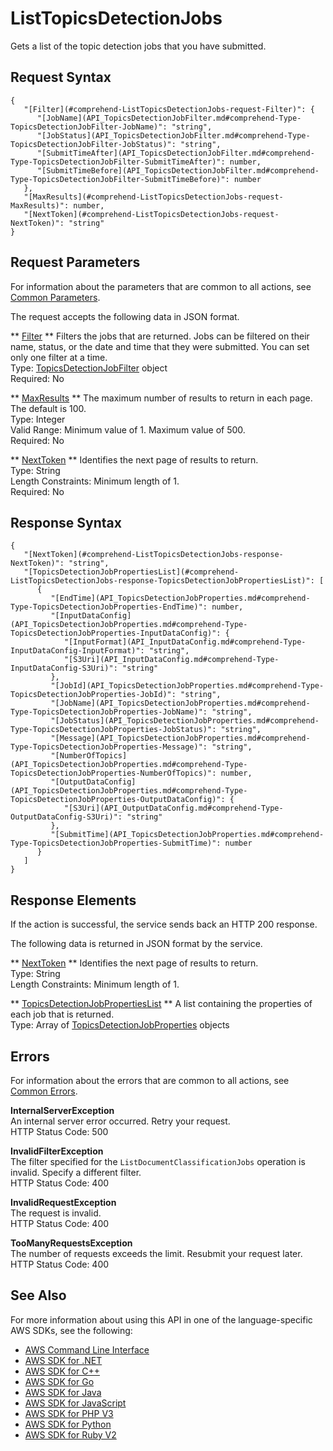 # ListTopicsDetectionJobs<a name="API_ListTopicsDetectionJobs"></a>

Gets a list of the topic detection jobs that you have submitted\.

## Request Syntax<a name="API_ListTopicsDetectionJobs_RequestSyntax"></a>

```
{
   "[Filter](#comprehend-ListTopicsDetectionJobs-request-Filter)": { 
      "[JobName](API_TopicsDetectionJobFilter.md#comprehend-Type-TopicsDetectionJobFilter-JobName)": "string",
      "[JobStatus](API_TopicsDetectionJobFilter.md#comprehend-Type-TopicsDetectionJobFilter-JobStatus)": "string",
      "[SubmitTimeAfter](API_TopicsDetectionJobFilter.md#comprehend-Type-TopicsDetectionJobFilter-SubmitTimeAfter)": number,
      "[SubmitTimeBefore](API_TopicsDetectionJobFilter.md#comprehend-Type-TopicsDetectionJobFilter-SubmitTimeBefore)": number
   },
   "[MaxResults](#comprehend-ListTopicsDetectionJobs-request-MaxResults)": number,
   "[NextToken](#comprehend-ListTopicsDetectionJobs-request-NextToken)": "string"
}
```

## Request Parameters<a name="API_ListTopicsDetectionJobs_RequestParameters"></a>

For information about the parameters that are common to all actions, see [Common Parameters](CommonParameters.md)\.

The request accepts the following data in JSON format\.

 ** [Filter](#API_ListTopicsDetectionJobs_RequestSyntax) **   <a name="comprehend-ListTopicsDetectionJobs-request-Filter"></a>
Filters the jobs that are returned\. Jobs can be filtered on their name, status, or the date and time that they were submitted\. You can set only one filter at a time\.  
Type: [TopicsDetectionJobFilter](API_TopicsDetectionJobFilter.md) object  
Required: No

 ** [MaxResults](#API_ListTopicsDetectionJobs_RequestSyntax) **   <a name="comprehend-ListTopicsDetectionJobs-request-MaxResults"></a>
The maximum number of results to return in each page\. The default is 100\.  
Type: Integer  
Valid Range: Minimum value of 1\. Maximum value of 500\.  
Required: No

 ** [NextToken](#API_ListTopicsDetectionJobs_RequestSyntax) **   <a name="comprehend-ListTopicsDetectionJobs-request-NextToken"></a>
Identifies the next page of results to return\.  
Type: String  
Length Constraints: Minimum length of 1\.  
Required: No

## Response Syntax<a name="API_ListTopicsDetectionJobs_ResponseSyntax"></a>

```
{
   "[NextToken](#comprehend-ListTopicsDetectionJobs-response-NextToken)": "string",
   "[TopicsDetectionJobPropertiesList](#comprehend-ListTopicsDetectionJobs-response-TopicsDetectionJobPropertiesList)": [ 
      { 
         "[EndTime](API_TopicsDetectionJobProperties.md#comprehend-Type-TopicsDetectionJobProperties-EndTime)": number,
         "[InputDataConfig](API_TopicsDetectionJobProperties.md#comprehend-Type-TopicsDetectionJobProperties-InputDataConfig)": { 
            "[InputFormat](API_InputDataConfig.md#comprehend-Type-InputDataConfig-InputFormat)": "string",
            "[S3Uri](API_InputDataConfig.md#comprehend-Type-InputDataConfig-S3Uri)": "string"
         },
         "[JobId](API_TopicsDetectionJobProperties.md#comprehend-Type-TopicsDetectionJobProperties-JobId)": "string",
         "[JobName](API_TopicsDetectionJobProperties.md#comprehend-Type-TopicsDetectionJobProperties-JobName)": "string",
         "[JobStatus](API_TopicsDetectionJobProperties.md#comprehend-Type-TopicsDetectionJobProperties-JobStatus)": "string",
         "[Message](API_TopicsDetectionJobProperties.md#comprehend-Type-TopicsDetectionJobProperties-Message)": "string",
         "[NumberOfTopics](API_TopicsDetectionJobProperties.md#comprehend-Type-TopicsDetectionJobProperties-NumberOfTopics)": number,
         "[OutputDataConfig](API_TopicsDetectionJobProperties.md#comprehend-Type-TopicsDetectionJobProperties-OutputDataConfig)": { 
            "[S3Uri](API_OutputDataConfig.md#comprehend-Type-OutputDataConfig-S3Uri)": "string"
         },
         "[SubmitTime](API_TopicsDetectionJobProperties.md#comprehend-Type-TopicsDetectionJobProperties-SubmitTime)": number
      }
   ]
}
```

## Response Elements<a name="API_ListTopicsDetectionJobs_ResponseElements"></a>

If the action is successful, the service sends back an HTTP 200 response\.

The following data is returned in JSON format by the service\.

 ** [NextToken](#API_ListTopicsDetectionJobs_ResponseSyntax) **   <a name="comprehend-ListTopicsDetectionJobs-response-NextToken"></a>
Identifies the next page of results to return\.  
Type: String  
Length Constraints: Minimum length of 1\.

 ** [TopicsDetectionJobPropertiesList](#API_ListTopicsDetectionJobs_ResponseSyntax) **   <a name="comprehend-ListTopicsDetectionJobs-response-TopicsDetectionJobPropertiesList"></a>
A list containing the properties of each job that is returned\.  
Type: Array of [TopicsDetectionJobProperties](API_TopicsDetectionJobProperties.md) objects

## Errors<a name="API_ListTopicsDetectionJobs_Errors"></a>

For information about the errors that are common to all actions, see [Common Errors](CommonErrors.md)\.

 **InternalServerException**   
An internal server error occurred\. Retry your request\.  
HTTP Status Code: 500

 **InvalidFilterException**   
The filter specified for the `ListDocumentClassificationJobs` operation is invalid\. Specify a different filter\.  
HTTP Status Code: 400

 **InvalidRequestException**   
The request is invalid\.  
HTTP Status Code: 400

 **TooManyRequestsException**   
The number of requests exceeds the limit\. Resubmit your request later\.  
HTTP Status Code: 400

## See Also<a name="API_ListTopicsDetectionJobs_SeeAlso"></a>

For more information about using this API in one of the language\-specific AWS SDKs, see the following:
+  [AWS Command Line Interface](https://docs.aws.amazon.com/goto/aws-cli/comprehend-2017-11-27/ListTopicsDetectionJobs) 
+  [AWS SDK for \.NET](https://docs.aws.amazon.com/goto/DotNetSDKV3/comprehend-2017-11-27/ListTopicsDetectionJobs) 
+  [AWS SDK for C\+\+](https://docs.aws.amazon.com/goto/SdkForCpp/comprehend-2017-11-27/ListTopicsDetectionJobs) 
+  [AWS SDK for Go](https://docs.aws.amazon.com/goto/SdkForGoV1/comprehend-2017-11-27/ListTopicsDetectionJobs) 
+  [AWS SDK for Java](https://docs.aws.amazon.com/goto/SdkForJava/comprehend-2017-11-27/ListTopicsDetectionJobs) 
+  [AWS SDK for JavaScript](https://docs.aws.amazon.com/goto/AWSJavaScriptSDK/comprehend-2017-11-27/ListTopicsDetectionJobs) 
+  [AWS SDK for PHP V3](https://docs.aws.amazon.com/goto/SdkForPHPV3/comprehend-2017-11-27/ListTopicsDetectionJobs) 
+  [AWS SDK for Python](https://docs.aws.amazon.com/goto/boto3/comprehend-2017-11-27/ListTopicsDetectionJobs) 
+  [AWS SDK for Ruby V2](https://docs.aws.amazon.com/goto/SdkForRubyV2/comprehend-2017-11-27/ListTopicsDetectionJobs) 